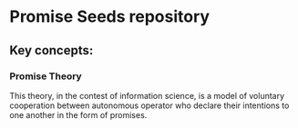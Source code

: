 # Promise Seeds repository

## Key concepts:

### Promise Theory
This theory, in the contest of information science, is a model of voluntary cooperation between autonomous operator who declare their intentions to one another in the form of promises.
